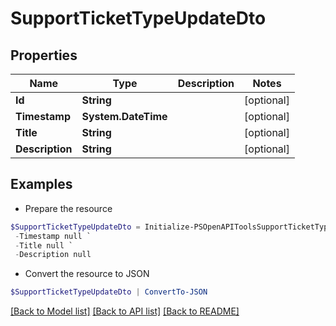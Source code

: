 # SupportTicketTypeUpdateDto
## Properties

Name | Type | Description | Notes
------------ | ------------- | ------------- | -------------
**Id** | **String** |  | [optional] 
**Timestamp** | **System.DateTime** |  | [optional] 
**Title** | **String** |  | [optional] 
**Description** | **String** |  | [optional] 

## Examples

- Prepare the resource
```powershell
$SupportTicketTypeUpdateDto = Initialize-PSOpenAPIToolsSupportTicketTypeUpdateDto  -Id null `
 -Timestamp null `
 -Title null `
 -Description null
```

- Convert the resource to JSON
```powershell
$SupportTicketTypeUpdateDto | ConvertTo-JSON
```

[[Back to Model list]](../README.md#documentation-for-models) [[Back to API list]](../README.md#documentation-for-api-endpoints) [[Back to README]](../README.md)

